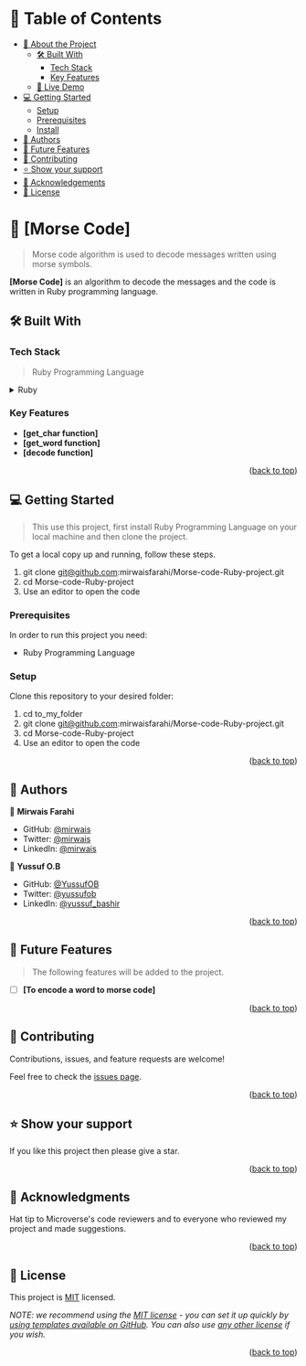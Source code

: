 <a name="readme-top"></a>

<!--
HOW TO USE:
This is an example of how you may give instructions on setting up your project locally.

Modify this file to match your project and remove sections that don't apply.

REQUIRED SECTIONS:
- Table of Contents
- About the Project
  - Built With
  - Live Demo
- Getting Started
- Authors
- Future Features
- Contributing
- Show your support
- Acknowledgements
- License

OPTIONAL SECTIONS:
- FAQ

After you're finished please remove all the comments and instructions!
-->

<!-- <div align="center">
  <img src="" alt="logo" width="140"  height="auto" />
  <br/>

  <h3><b>Microverse README Template</b></h3>

</div> -->

<!-- TABLE OF CONTENTS -->

# 📗 Table of Contents

- [📖 About the Project](#about-project)
  - [🛠 Built With](#built-with)
    - [Tech Stack](#tech-stack)
    - [Key Features](#key-features)
  - [🚀 Live Demo](#live-demo)
- [💻 Getting Started](#getting-started)
  - [Setup](#setup)
  - [Prerequisites](#prerequisites)
  - [Install](#install)
- [👥 Authors](#authors)
- [🔭 Future Features](#future-features)
- [🤝 Contributing](#contributing)
- [⭐️ Show your support](#support)
- [🙏 Acknowledgements](#acknowledgements)
- [📝 License](#license)

<!-- PROJECT DESCRIPTION -->

# 📖 [Morse Code] <a name="about-project"></a>

> Morse code algorithm is used to decode messages written using morse symbols.

**[Morse Code]** is an algorithm to decode the messages and the code is written in Ruby programming language.

## 🛠 Built With <a name="built-with"></a>

### Tech Stack <a name="tech-stack"></a>

> Ruby Programming Language

<details>
  <summary>Ruby</summary>
  <ul>
    <li><a href="https://www.ruby-lang.org/en/documentation/">Ruby Programming Language</a></li>
  </ul>
</details>


### Key Features <a name="key-features"></a>

- **[get_char function]**
- **[get_word function]**
- **[decode function]**

<p align="right">(<a href="#readme-top">back to top</a>)</p>

<!-- GETTING STARTED -->

## 💻 Getting Started <a name="getting-started"></a>

> This use this project, first install Ruby Programming Language on your local machine and then clone the project.

To get a local copy up and running, follow these steps.
1. git clone git@github.com:mirwaisfarahi/Morse-code-Ruby-project.git
2. cd Morse-code-Ruby-project
3. Use an editor to open the code

### Prerequisites

In order to run this project you need:

- Ruby Programming Language

### Setup

Clone this repository to your desired folder:

1. cd to_my_folder
2. git clone git@github.com:mirwaisfarahi/Morse-code-Ruby-project.git
3. cd Morse-code-Ruby-project
4. Use an editor to open the code

<p align="right">(<a href="#readme-top">back to top</a>)</p>

<!-- AUTHORS -->

## 👥 Authors <a name="authors"></a>

👤 **Mirwais Farahi**

- GitHub: [@mirwais](https://github.com/mirwaisfarahi)
- Twitter: [@mirwais](https://twitter.com/farahi92)
- LinkedIn: [@mirwais](https://linkedin.com/in/mirwais_farahi)


👤 **Yussuf O.B**

- GitHub: [@YussufOB](https://github.com/YussufOB)
- Twitter: [@yussufob](https://twitter.com/yussufob)
- LinkedIn: [@yussuf_bashir](https://linkedin.com/in/yussuf_bashir)

<p align="right">(<a href="#readme-top">back to top</a>)</p>

<!-- FUTURE FEATURES -->

## 🔭 Future Features <a name="future-features"></a>

> The following features will be added to the project.

- [ ] **[To encode a word to morse code]**

<p align="right">(<a href="#readme-top">back to top</a>)</p>

<!-- CONTRIBUTING -->

## 🤝 Contributing <a name="contributing"></a>

Contributions, issues, and feature requests are welcome!

Feel free to check the [issues page](../../issues/).

<p align="right">(<a href="#readme-top">back to top</a>)</p>

<!-- SUPPORT -->

## ⭐️ Show your support <a name="support"></a>

If you like this project then please give a star.

<p align="right">(<a href="#readme-top">back to top</a>)</p>

<!-- ACKNOWLEDGEMENTS -->

## 🙏 Acknowledgments <a name="acknowledgements"></a>

Hat tip to Microverse's code reviewers and to everyone who reviewed my project and made suggestions.

<p align="right">(<a href="#readme-top">back to top</a>)</p>

<!-- LICENSE -->

## 📝 License <a name="license"></a>

This project is [MIT](./LICENSE) licensed.

_NOTE: we recommend using the [MIT license](https://choosealicense.com/licenses/mit/) - you can set it up quickly by [using templates available on GitHub](https://docs.github.com/en/communities/setting-up-your-project-for-healthy-contributions/adding-a-license-to-a-repository). You can also use [any other license](https://choosealicense.com/licenses/) if you wish._

<p align="right">(<a href="#readme-top">back to top</a>)</p>
